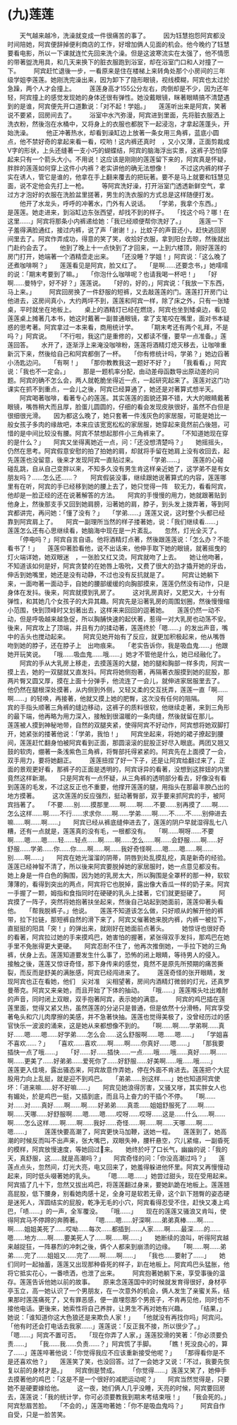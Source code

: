# (九)莲莲
　　天气越来越冷，洗澡就变成一件很痛苦的事了。 
　　因为钰慧抱怨阿宾都没时间陪她，阿宾便辞掉便利商店的工作，好增加俩人见面的机会。他今晚约了钰慧要看电影，所以一下课就连忙先回来洗个澡。但是这波寒流实在太强了，他不情愿的带著盥洗用具，和几天来换下的脏衣服跑到浴室，却在浴室门口和人对撞了一下。 
　　阿宾赶忙退後一步，一看原来是住在楼梯上来转角处那个小房间的三年级学姐李莲莲。她刚洗完澡出来，因为卸下了隐形眼镜，视线模糊，阿宾也太过於急躁，两个人才会撞上。 
　　莲莲身高才155公分左右，肉倒却是不少，因为还年轻，阿宾撞上的感觉发现她的身体还很有弹性。她没戴眼镜，眯著眼睛搞不清楚遇到的是谁，阿宾便先开口道歉说：「对不起！学姐。」　　莲莲听出来是阿宾，笑著说不要紧，回房间去了。 
　　浴室中水汽弥漫，阿宾进到里面，先将脏衣服洒上洗衣粉，然後泡在水桶中，又将身上的衣服也都脱下一起浸泡，才拿起莲蓬头，开始洗澡。 
　　他正冲著热水，却看到澡缸边上放著一条女用三角裤，蓝底小圆点，他不禁好奇的拿起来看一看，哎哟！这内裤还真时　，又小又薄，正面剪裁成V字的形状，上头还缝著一支小巧的蝴蝶结，阿宾的脑海浮出实景，这裤子恐怕穿起来只有一个箭头大小。不用说！这应该是刚刚的莲莲留下来的，阿宾真是怀疑，胖胖的莲莲如何穿上这件小内裤？老实讲他的确无法想像！　　不过这内裤的样子实在诱人，管它是谁的，他拿在手上翻来覆去的把玩著。要不是马上就要和钰慧见面，说不定他会先打上一枪。 
　　等阿宾洗好澡，打开浴室门透透新鲜空气，拿过方才泡好的衣服在洗脸盆里搓著，男生的洗衣服的方式总是这样随便打发。 
　　他开了水龙头，呼呼的冲著水，门外有人说话。　　「学弟，我拿个东西。」　　是莲莲。她走进来，到浴缸边东张西望，却找不到的样子。　　「找这个吗？哪！在这里……」阿宾将那条小内裤递给她：「我已经顺便帮你洗好了。」 
　　莲莲一下子羞得满脸通红，接过内裤，说了声「谢谢！」，比蚊子的声音还小，赶快逃回房间里去了。阿宾作弄成功，得意的笑了笑，收拾好衣服，拿到阳台去晾，然後就出门赴约会去了。　　他到了晚上十一点快到了才回来，一上到六楼顶，刚好莲莲的房门打开，她端著一个酒精壶走出来。　　「还没睡？学姐！」阿宾说：「这么晚了还煮咖啡啊？」　　莲莲看见是阿宾，脸又红了。　　「是啊……还要念书，」她嚅嚅的说：「期末考要到了嘛。」　　「你泡什么咖啡呢？也请我喝一杯吧！」　　「好啊……曼特宁，好不好？」莲莲说。　　「好的，好的，」阿宾说：「我放一下东西，马上来。」 
　　阿宾回房换了一件舒服的短裤，又去敲莲莲的门。莲莲打开房门让他进去，这房间真小，大约两坪不到，莲莲和阿宾一样，除了床之外，只有一张矮桌，平时就坐在地板上。　　桌上的酒精灯已经在燃烧，阿宾也坐到矮桌边，看见莲莲桌上摊著几本书，她这时戴著一副普通眼镜，拿了支笔咬在嘴里，面对书本疑惑的思考著。阿宾拿过一本来看，商用统计学。 
　　「期末考还有两个礼拜，不是吗？」阿宾说。　　「不行啦，我这门是重修的，又都读不懂，要早一点准备。」莲莲回答。　　水开了，逐渐浮上来淹没咖啡粉，莲莲将酒精灯熄灭移去，让咖啡重新沉下来，然後给自己和阿宾都倒了一杯。　　「你有修统计吗，学弟？」她边舀著小汤匙边问。　　「有啊！」　　「那你教教我这一题好不好？」　　「我看看，」阿宾说：「我也不一定会。」 
　　那是一题机率分配，由动差母函数导出原动差的问题。阿宾的确不怎么会，两人就乾脆坐得近一点，一起研究起来了。莲莲对这门功课实在抓不到重点，一会儿之後，阿宾已经算通了，她还是对著算式想半天。 
　　阿宾喝著咖啡，看著专心的莲莲。其实莲莲的面貌还算不错，大大的眼睛戴著眼镜，嘴唇稍大而且厚，脸蛋儿圆圆的，仔细的看会发现皮肤很好，虽然不白但是很细很光滑。　　因为都这么晚了，她只套著一件浅灰色的家居服，可能是她比一般女孩子多肉的缘故吧，本来应该宽宽松松的家居服，她穿起来竟然前凸後翘，可惜的是中间比较没有腰。阿宾不禁想起那件小三角裤来了。 
　　「不知道她现在穿的是什么？」　　阿宾又坐得离她近一点，问：「还没想清楚吗？」　　她摇摇头，仍然在思考。阿宾假意安慰的拍了拍她的肩，却就将手留在她肩上没有收回去，起先莲莲也没留意，後来才发现阿宾一直贴过来。 
　　「学弟……」　　莲莲的心碰碰乱跳，自从自己变胖以来，不知多久没有男生肯这样亲近她了，这学弟不是有女朋友吗？……怎么还……？　　阿宾假装没事，继续跟她说著算式的内容，莲莲哪里有在听，阿宾的手已经移到她的腰上去了，她只觉得一阵　软无力，看看阿宾，他却是一脸正经的还在说著解答的方法。　　阿宾的手慢慢的用力，她就跟著贴到他身上，然後那支手又回到她肩膀，沿著她的肩，脖子，到头发上拨弄著，等到阿宾都讲完，再问她：「懂了没有？」　　「学弟……」莲莲又说，这时整个头都已经靠到阿宾肩上了。　　阿宾一副理所当然的样子搂著她，说：「我们继续看……」　　莲莲怎么还有心思继续看，她脑海中现在是一片紊乱。　　忽然，灯光全灭了。 
　　「停电吗？」阿宾自言自语。他将酒精灯点著，然後跟莲莲说：「怎么办？不能看书了！」　　莲莲仰著脸看他，说不出话来，他伸手取下她的眼镜，就著摇曳的灯火端详她，她双眼迷　，一张脸又红又烫。阿宾就吻了上去。　　她让他吻著，不知道该如何是好，阿宾贪婪的在她唇上吸吮，又费了很大的劲才撬开她的牙齿，伸舌到她嘴里，她还是没有动静，不过也没有反抗就是了。 
　　阿宾让她躺下来，一面吻著一面动手，自她的腰部缓缓的向胸部摸来，莲莲仍然没有动作，只是身体在发抖。後来，阿宾就摸到乳房了。 
　　这对乳房真好，又肥又大，十分有弹性，和其她几个女孩子的大异其趣。阿宾先是沿著乳房的周围划圈，然後慢慢缩小范围，快到顶峰时又划著出去，这样来来回回的逗著她。　　莲莲仍然一动不动，但是呼吸越来越急促，所以胸脯快速的起伏著，惹得一对大乳房也动荡不安。後来，阿宾攻上了顶端，并且有力的揉动著，莲莲终於「嗯……」的发出声音，嘴中的舌头也搅动起来。 
　　阿宾见她开始有了反应，就更加积极起来，他从嘴唇吻到她的脖子，还在脖子上　出吻痕来。　　「老实告诉你，我是吸血鬼……」他跟她开玩笑说。　　「哦……吸血鬼……哦……」她才不管他是什么，她已经融化了。 
　　阿宾的手从大乳房上移走，去摸莲莲的大腿，她的腿和胸部一样多肉，阿宾一摸上去，她的一双腿就又直发抖。阿宾将她侧抱著，再隔著衣服摸到她的屁股，那两片臀又圆又厚，摸在上面十分弹手，他流连了一会儿，就伸进家居服里去了。　　他仍然在腿根深处摸著，从内侧到外侧，又轻又柔的交互抚弄，莲莲一直「啊……啊……」的轻唤，再接著，他就又摸上她的肥臀，这次没有任何的阻隔。 
　　阿宾的手指头顺著三角裤的缝边移动，这裤子的质料很软，他继续走著，来到三角形的最下端，他再略为用力深入，接触到很温暖的一条肉缝，然後就留在那儿。　　莲莲被人摸到神秘地带，自然的双腿夹紧，使得阿宾不好动作，阿宾想将她双脚打开，她紧张的搂著他说：「学弟，我怕！」　　阿宾坐起来，将她的裙子撩起到腰间，莲莲赶忙翻身怕被阿宾看到正面，那圆滚滚的屁股正好尽入眼底。两团又翘又鼓的软肉，绷著一条浅紫色三角裤，将臀部托得紧紧的。阿宾先在上面摸了一会，双手用力，要将她翻正。 
　　莲莲扭捏了好一下子，还是让阿宾给翻过来了，正面的景观更好看，那裤子的正面是透明的，阿宾讶异的看著，没想到这胖妞的内里竟然这样新潮。　　只是阿宾有一点怀疑，从三角裤的透明部分看去，好像没有看到莲莲的毛发，不过这反正也不重要，他撑开莲莲的腿，用指头在那最丰腴凸出的地方摸著。 
　　这次莲莲的反应强烈，挺动著臀部，双手要来抓阿宾的手，被阿宾挡著了。　　「不要……别……摸那里……啊……啊……不要……别再摸了……啊……怎么这样……啊……不行……求求你……啊……学弟……啊……不……不……别伸进去嘛……啊……啊……」　　阿宾已经从裤底缝伸进去了，莲莲的阴户早就湿得乱七八糟，还有一点就是，莲莲真的没有毛，一根都没有。　　「啊……啊呀……不要啊……嗯……嗯……轻……轻点……啊……啊……怎么……啊……会舒服……啊……好舒服……学弟……你……你……啊……啊……我好奇怪啊……嗯……嗯……啊……别……啊……」　　阿宾在她光溜溜的阴蒂，阴唇到处乱摸乱挖，真是新奇的经验。莲莲已经神智不清了，所以後来阿宾要脱掉她的家居服时，她一点意见都没有。　　她上身是一件白色的胸围，因为她的乳房太大，所以胸围是全罩杯的那一种，软软薄薄的，看得到突出的两点，阿宾将它也脱掉，露出像大香瓜一样的奶子来。阿宾一手握了一颗，姆指和食指同时在硬硬的乳头上揉著，它们就更挺硬了。 
　　阿宾摸了一阵子，突然将她抱著扶坐起来，然後自己站起到她面前，莲莲仰著头看他。　　「帮我脱裤子。」他说。　　莲莲不知道该怎么做，只好顺从的解开他的裤带，拉下拉链，那短裤自然的滑下来了，阿宾又催著她来脱内裤，内裤一被拉下，直挺挺的阳具「突！」的弹出来，就刚好在她面前点著头。 
　　她惊讶也很好奇的看著，阿宾拉过她的手来摸鸡巴，她害怕的握著，紧张得双手发抖，那鸡巴在她手里不免胀得更大更硬。　　阿宾忍耐不住了，他再次推倒她，一手拉下她的三角裤，伏身上去。莲莲知道要发生什么事了，恐怖的闭上眼睛，等待男人的侵入。　　接触之後，莲莲又惊讶奇怪，那下身传来的感觉，竟然不是原先所预期的痛苦撕裂，而反而是舒美的满胀感，阿宾已经闯进来了。 
　　莲莲奇怪的张开眼睛，发现阿宾也正在看她，他们　尖对准　尖相望著，房间内酒精灯微弱的灯光，还真罗曼蒂克。阿宾又来亲她，而且开始了下体的抽动。　　「哦……」莲莲喉头吐出难耐的声音，同时闭上双眼，双手抱著阿宾，表示她的满意。 
　　阿宾的鸡巴插在莲莲里面，觉得又紧又热，虽然莲莲的分泌只是普通，但是依然十分滑畅，阿宾享受著龟头和穴儿肉摩擦的美感，并不急著快抽。莲莲也觉得美极了，没曾经历过的感官快乐一波波的涌来，这是她从来都想像不到的。　　「啊……啊……学弟啊……真好……嗯……嗯……好学弟……怎么会……这么舒服啊……嗯……嗯……」　　「学姐喜不喜欢……？」　　「喜欢……喜欢……啊……啊……你真好……嗯……」　　「那我要插快一点了哦……」　　「好……好……插快……一点……哦……哦……真好……啊……啊……更美了……好弟弟……爱死你了……好舒服……好美啊……哦……哦……」　　莲莲更入佳境，露出骚态来，阿宾故意作弄她，停在外面不肯进去。莲莲把个大屁股用力向上乱挺，就是迎不到鸡巴。　　「弟弟……别这样……」她也知道阿宾使坏：「进来嘛……好不好嘛……」　　阿宾见她浪得厉害，又骚又嗲，其实胖女人也有媚处，於是鸡巴一挺，又插到底，而且马上奋力的干插个不停。　　「啊……对……对……真好……啊……啊……好弟弟……真乖……姐姐舒服死了……啊……啊……天哪……好舒服啊……嗯……嗯……哎呀……哎呀……这是……什么……啊……啊……怎么这样……啊……啊……我好……奇怪……啊……啊……天哪……啊……嗯……」 
　　莲莲快要高潮了，阿宾更快马加鞭，送她一程。　　莲莲到了，她高潮的时候反而叫不出声来，张大嘴巴，双眼失神，腰杆悬空，穴儿紧缩，一副昏死的模样，阿宾放慢速度，等她回过来。　　她终於吁了口长气，幽幽的说：「我的天，真舒服，这……就是高潮吗？」　　阿宾奇怪的问：「你没高潮过吗？」　　莲莲点点头，忽然间，灯光大亮，电又回来了，她羞得躲进他怀里。阿宾又再慢慢动起来，同时低头啜著她的乳头。 
　　「嗯……嗯……」她尝过甜头，现在受用起来。　　阿宾插了几十下，忽然又拔出鸡巴，将莲莲翻过身来，要她趴跪在地板上。莲莲翘高屁股，低下腰身，别看她肉感十足，全身可是软若无骨，这个趴下翘臀的姿态硬是迷死人，浑圆结实的屁股，乾净无毛的小穴，阿宾看得忍受不住，赶快又凑上鸡巴，「啧……」的一声，全军覆没。　　「哦……」　　现在的莲莲又骚浪又肯叫，使得阿宾马不停蹄的奔腾著。 
　　「嗯……嗯……好深啊……弟弟真棒……啊……啊……姐姐美死了……哎呦……每次……都插到……人家……啊……最深……的……嗯……地方……啊……要美死人了……啊……啊……」　　她断续的浪叫，听得阿宾越来越捉狂，一阵暴烈的冲刺之後，俩个人都来到崩溃的边缘。　　「啊……啊……弟弟……完了……姐姐又……完了……啊……啊……」　　「我也……要射了……」　　她们同时一起抽蓄，莲莲又出现那种昏死的样子，趴在地板上。阿宾鸡巴头猛胀，他将它抵实花心，一番喷洒，也泄了出来。 
　　阿宾抱著她躺下来，享受事後的温存。莲莲告诉他她以前的故事。　　原来念莲莲国中的时候就发育得很好，身材亭亭玉立，高一她认识了一个男朋友，在一次意外的机会，俩人发生了亲蜜关系，结果那时莲莲痛死了，又有罪恶感，便一直埋怨那个男孩子，不肯再见他，同时也不接他电话。更後来，她索性将自己养胖，让男生不再对她有兴趣。 
　　「结果，」她说：「谁知道你这大色狼还是来欺负人家！」　　「他就没有再找你吗」阿宾问。　　「他有时还会打电话去我家……」莲莲说：「反正我不接，所以很少了。」　　「嗯……」阿宾不置可否。　　「现在你弄了人家，」莲莲狡滑的笑著：「你必须要负责……」　　「我……我……负责……？」阿宾慌了手脚。 
　　「瞧！死没良心的，算了……」莲莲啐著他说：「你觉得我应不应该重新接受他呢？」　　「那得看你是不是还喜欢他？」　　莲莲笑了笑，也没回答。过了一会她才又说：「不过，我要先恢复以前的身材才是。」　　阿宾倒是赞成。 
　　「你觉得……」莲莲又笑了，她伸手去摸著他的鸡巴：「这是不是一个很好的减肥运动呢？」　　阿宾当然觉得是，只要她不是硬要嫁给他。 
　　这一夜，她们俩人几乎没睡，天亮的时候，阿宾要回房去，莲莲说：「我的统计学，你可必须要教我到期末考结束哦！」　　「我会死的。」阿宾愁眉苦脸。　　「不会的，」莲莲吻著她：「你不是吸血鬼吗？」 
　　阿宾自作自受，只是一脸苦笑。 
